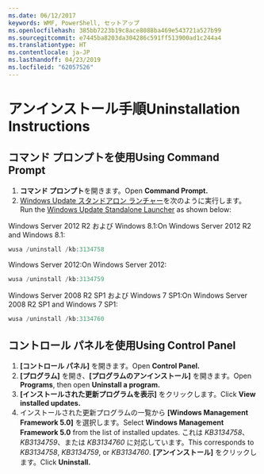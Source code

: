 ```yaml
---
ms.date: 06/12/2017
keywords: WMF, PowerShell, セットアップ
ms.openlocfilehash: 385bb7223b19c8ace8088ba469e543721a527b99
ms.sourcegitcommit: e7445ba8203da304286c591ff513900ad1c244a4
ms.translationtype: HT
ms.contentlocale: ja-JP
ms.lasthandoff: 04/23/2019
ms.locfileid: "62057526"
---
```

# <a name="uninstallation-instructions"></a><span data-ttu-id="3f13d-102">アンインストール手順</span><span class="sxs-lookup"><span data-stu-id="3f13d-102">Uninstallation Instructions</span></span>

## <a name="using-command-prompt"></a><span data-ttu-id="3f13d-103">コマンド プロンプトを使用</span><span class="sxs-lookup"><span data-stu-id="3f13d-103">Using Command Prompt</span></span>
1.  <span data-ttu-id="3f13d-104">**コマンド プロンプト**を開きます。</span><span class="sxs-lookup"><span data-stu-id="3f13d-104">Open **Command Prompt.**</span></span>
2.  <span data-ttu-id="3f13d-105">[Windows Update スタンドアロン ランチャー](https://support.microsoft.com/en-us/kb/934307)を次のように実行します。</span><span class="sxs-lookup"><span data-stu-id="3f13d-105">Run the [Windows Update Standalone Launcher](https://support.microsoft.com/en-us/kb/934307) as shown below:</span></span>

<span data-ttu-id="3f13d-106">Windows Server 2012 R2 および Windows 8.1:</span><span class="sxs-lookup"><span data-stu-id="3f13d-106">On Windows Server 2012 R2 and Windows 8.1:</span></span>
```powershell
wusa /uninstall /kb:3134758
```
<span data-ttu-id="3f13d-107">Windows Server 2012:</span><span class="sxs-lookup"><span data-stu-id="3f13d-107">On Windows Server 2012:</span></span>
```powershell
wusa /uninstall /kb:3134759
```
<span data-ttu-id="3f13d-108">Windows Server 2008 R2 SP1 および Windows 7 SP1:</span><span class="sxs-lookup"><span data-stu-id="3f13d-108">On Windows Server 2008 R2 SP1 and Windows 7 SP1:</span></span>
```powershell
wusa /uninstall /kb:3134760
```

## <a name="using-control-panel"></a><span data-ttu-id="3f13d-109">コントロール パネルを使用</span><span class="sxs-lookup"><span data-stu-id="3f13d-109">Using Control Panel</span></span>
1.  <span data-ttu-id="3f13d-110">**[コントロール パネル]** を開きます。</span><span class="sxs-lookup"><span data-stu-id="3f13d-110">Open **Control Panel.**</span></span>
2.  <span data-ttu-id="3f13d-111">**[プログラム]** を開き、**[プログラムのアンインストール]** を開きます。</span><span class="sxs-lookup"><span data-stu-id="3f13d-111">Open **Programs**, then open **Uninstall a program.**</span></span>
3.  <span data-ttu-id="3f13d-112">**[インストールされた更新プログラムを表示]** をクリックします。</span><span class="sxs-lookup"><span data-stu-id="3f13d-112">Click **View installed updates.**</span></span>
4.  <span data-ttu-id="3f13d-113">インストールされた更新プログラムの一覧から **[Windows Management Framework 5.0]** を選択します。</span><span class="sxs-lookup"><span data-stu-id="3f13d-113">Select **Windows Management Framework 5.0** from the list of installed updates.</span></span> <span data-ttu-id="3f13d-114">これは *KB3134758*、*KB3134759*、または *KB3134760* に対応しています。</span><span class="sxs-lookup"><span data-stu-id="3f13d-114">This corresponds to *KB3134758*, *KB3134759*, or *KB3134760*.</span></span> <span data-ttu-id="3f13d-115">**[アンインストール]** をクリックします。</span><span class="sxs-lookup"><span data-stu-id="3f13d-115">Click **Uninstall.**</span></span>
